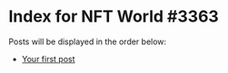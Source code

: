 # Index for NFT World #3363
Posts will be displayed in the order below:

- [Your first post](./001-first.md)

